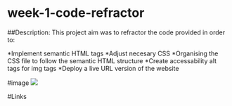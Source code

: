 # week-1-code-refractor

##Description:
This project aim was to refractor the code provided in order to:

*Implement semantic HTML tags
*Adjust necesary CSS 
*Organising the CSS file to follow the semantic HTML structure
*Create accessability alt tags for img tags 
*Deploy a live URL version of the website 

#image 
![](https://github.com/charl1410/week-1-code-refactor/blob/main/Assets/01-html-css-git-homework-demo.png)

#Links


